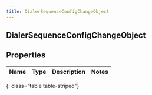 ```yaml
---
title: DialerSequenceConfigChangeObject
---
```

## DialerSequenceConfigChangeObject

## Properties

|Name | Type | Description | Notes|
|------------ | ------------- | ------------- | -------------|
{: class="table table-striped"}


